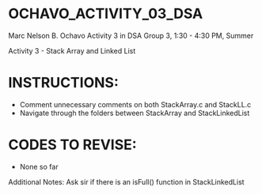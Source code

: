 # OCHAVO_ACTIVITY_03_DSA

Marc Nelson B. Ochavo Activity 3 in DSA Group 3, 1:30 - 4:30 PM, Summer

Activity 3 - Stack Array and Linked List

# INSTRUCTIONS:
- Comment unnecessary comments on both StackArray.c and StackLL.c
- Navigate through the folders between StackArray and StackLinkedList

# CODES TO REVISE:
- None so far

Additional Notes: Ask sir if there is an isFull() function in StackLinkedList